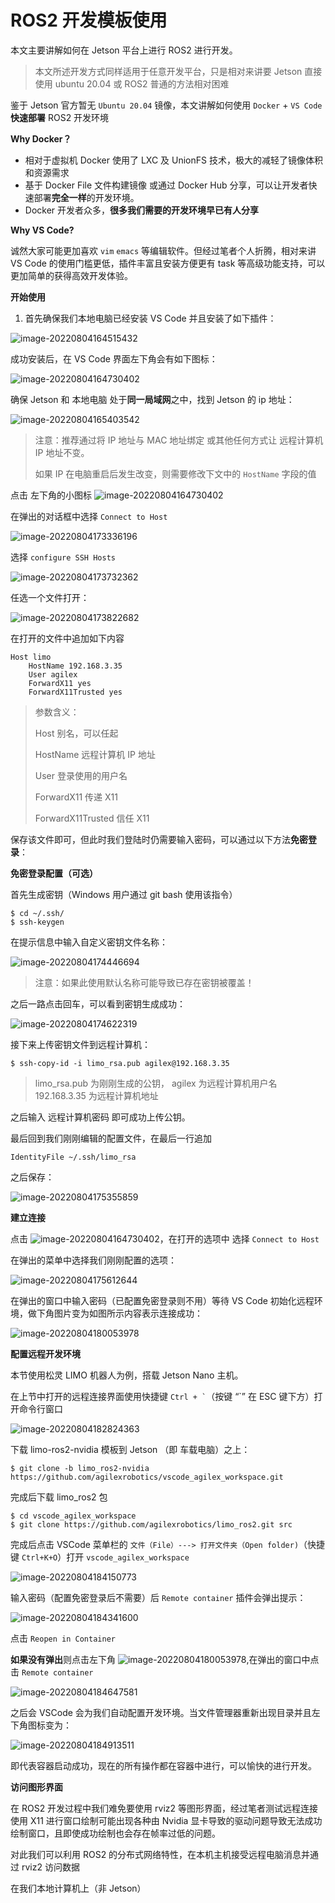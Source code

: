 # ROS2 开发模板使用



本文主要讲解如何在 Jetson 平台上进行 ROS2 进行开发。

> 本文所述开发方式同样适用于任意开发平台，只是相对来讲要 Jetson 直接使用 ubuntu 20.04 或 ROS2 普通的方法相对困难

鉴于 Jetson 官方暂无 `Ubuntu 20.04` 镜像，本文讲解如何使用 `Docker` + `VS Code` **快速部署** ROS2 开发环境

**Why Docker？**

- 相对于虚拟机 Docker 使用了 LXC 及 UnionFS 技术，极大的减轻了镜像体积和资源需求
- 基于 Docker File 文件构建镜像 或通过 Docker Hub 分享，可以让开发者快速部署**完全一样**的开发环境。
- Docker 开发者众多，**很多我们需要的开发环境早已有人分享**

**Why VS Code?**

诚然大家可能更加喜欢 `vim` `emacs` 等编辑软件。但经过笔者个人折腾，相对来讲 VS Code 的使用门槛更低，插件丰富且安装方便更有 task 等高级功能支持，可以更加简单的获得高效开发体验。

**开始使用**

1. 首先确保我们本地电脑已经安装 VS Code 并且安装了如下插件：

![image-20220804164515432](images/1.png)

成功安装后，在 VS Code 界面左下角会有如下图标：

![image-20220804164730402](images/2.png)

确保 Jetson 和 本地电脑 处于**同一局域网**之中，找到 Jetson 的 ip 地址：

![image-20220804165403542](images/3.png)

> 注意：推荐通过将 IP 地址与 MAC 地址绑定 或其他任何方式让 远程计算机 IP 地址不变。
>
> 如果 IP 在电脑重启后发生改变，则需要修改下文中的 `HostName` 字段的值

点击 左下角的小图标 ![image-20220804164730402](images/2.png)

在弹出的对话框中选择 `Connect to Host`

![image-20220804173336196](images/4.png)

选择 `configure SSH Hosts`

![image-20220804173732362](images/5.png)

任选一个文件打开：

![image-20220804173822682](images/6.png)

在打开的文件中追加如下内容

```
Host limo
    HostName 192.168.3.35
    User agilex
    ForwardX11 yes
    ForwardX11Trusted yes
```

> 参数含义：
>
> Host 别名，可以任起
>
> HostName 远程计算机 IP 地址
>
> User 登录使用的用户名
>
> ForwardX11 传递 X11
>
> ForwardX11Trusted 信任 X11

保存该文件即可，但此时我们登陆时仍需要输入密码，可以通过以下方法**免密登录**：

**免密登录配置（可选）**

首先生成密钥（Windows 用户通过 git bash 使用该指令）

```shell
$ cd ~/.ssh/
$ ssh-keygen
```

在提示信息中输入自定义密钥文件名称：

![image-20220804174446694](images/7.png)

> 注意：如果此使用默认名称可能导致已存在密钥被覆盖！

之后一路点击回车，可以看到密钥生成成功：

![image-20220804174622319](images/8.png)

接下来上传密钥文件到远程计算机：

```shell
$ ssh-copy-id -i limo_rsa.pub agilex@192.168.3.35
```

> limo_rsa.pub 为刚刚生成的公钥， agilex 为远程计算机用户名 192.168.3.35 为远程计算机地址

之后输入 远程计算机密码 即可成功上传公钥。

最后回到我们刚刚编辑的配置文件，在最后一行追加

```
IdentityFile ~/.ssh/limo_rsa
```

之后保存：

![image-20220804175355859](images/9.png)

**建立连接**

点击 ![image-20220804164730402](images/2.png)，在打开的选项中 选择 ``Connect to Host ``

在弹出的菜单中选择我们刚刚配置的选项：

![image-20220804175612644](images/10.png)

在弹出的窗口中输入密码（已配置免密登录则不用）等待 VS Code 初始化远程环境，做下角图片变为如图所示内容表示连接成功：

![image-20220804180053978](images/11.png)

**配置远程开发环境**

本节使用松灵 LIMO 机器人为例，搭载 Jetson Nano 主机。

在上节中打开的远程连接界面使用快捷键 `` Ctrl + ` ``（按键 “`” 在 ESC 键下方）打开命令行窗口

![image-20220804182824363](images/12.png)



下载 limo-ros2-nvidia 模板到 Jetson （即 车载电脑）之上：

```shell
$ git clone -b limo_ros2-nvidia https://github.com/agilexrobotics/vscode_agilex_workspace.git
```

完成后下载 limo_ros2 包

```shell
$ cd vscode_agilex_workspace
$ git clone https://github.com/agilexrobotics/limo_ros2.git src
```

完成后点击 VSCode 菜单栏的 ``文件（File）---> 打开文件夹（Open folder)``（快捷键 ``Ctrl+K+O``）打开 ``vscode_agilex_workspace``

![image-20220804184150773](images/13.png)

输入密码（配置免密登录后不需要）后 `Remote container` 插件会弹出提示：

![image-20220804184341600](images/14.png)

点击 `Reopen in Container` 

**如果没有弹出**则点击左下角 ![image-20220804180053978](images/11.png),在弹出的窗口中点击 `Remote container`

![image-20220804184647581](images/15.png)

之后会 VSCode 会为我们自动配置开发环境。当文件管理器重新出现目录并且左下角图标变为：

![image-20220804184913511](images/16.png)

即代表容器启动成功，现在的所有操作都在容器中进行，可以愉快的进行开发。



**访问图形界面**

在 ROS2 开发过程中我们难免要使用  rviz2 等图形界面，经过笔者测试远程连接使用 X11 进行窗口绘制可能出现各种由 Nvidia 显卡导致的驱动问题导致无法成功绘制窗口，且即使成功绘制也会存在帧率过低的问题。

对此我们可以利用 ROS2 的分布式网络特性，在本机主机接受远程电脑消息并通过 rviz2 访问数据

在我们本地计算机上（非 Jetson）


